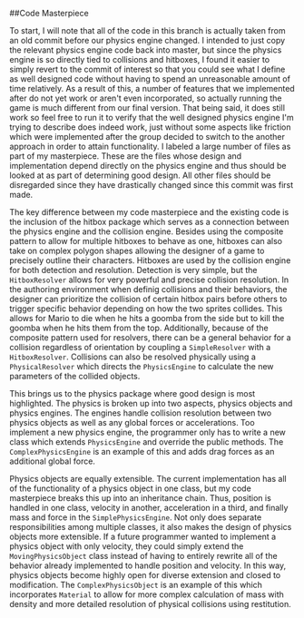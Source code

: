 ##Code Masterpiece

To start, I will note that all of the code in this branch is actually taken from an old commit before our physics engine changed.  I intended to just copy the relevant physics engine code back into master, but since the physics engine is so directly tied to collisions and hitboxes, I found it easier to simply revert to the commit of interest so that you could see what I define as well designed code without having to spend an unreasonable amount of time relatively.  As a result of this, a number of features that we implemented after do not yet work or aren't even incorporated, so actually running the game is much different from our final version.  That being said, it does still work so feel free to run it to verify that the well designed physics engine I'm trying to describe does indeed work, just without some aspects like friction which were implemented after the group decided to switch to the another approach in order to attain functionality.  I labeled a large number of files as part of my masterpiece.  These are the files whose design and implementation depend directly on the physics engine and thus should be looked at as part of determining good design.  All other files should be disregarded since they have drastically changed since this commit was first made.

The key difference between my code masterpiece and the existing code is the inclusion of the hitbox package which serves as a connection between the physics engine and the collision engine.  Besides using the composite pattern to allow for multiple hitboxes to behave as one, hitboxes can also take on complex polygon shapes allowing the designer of a game to precisely outline their characters.  Hitboxes are used by the collision engine for both detection and resolution.  Detection is very simple, but the `HitboxResolver` allows for very powerful and precise collision resolution.  In the authoring environment when definig collisions and their behaviors, the designer can prioritize the collision of certain hitbox pairs before others to trigger specific behavior depending on how the two sprites collides.  This allows for Mario to die when he hits a goomba from the side but to kill the goomba when he hits them from the top.  Additionally, because of the composite pattern used for resolvers, there can be a general behavior for a collision regardless of orientation by coupling a `SimpleResolver` with a `HitboxResolver`.  Collisions can also be resolved physically using a `PhysicalResolver` which directs the `PhysicsEngine` to calculate the new parameters of the collided objects.

This brings us to the physics package where good design is most highlighted.  The physics is broken up into two aspects, physics objects and physics engines.  The engines handle collision resolution between two physics objects as well as any global forces or accelerations.  Too implement a new physics engine, the programmer only has to write a new class which extends `PhysicsEngine` and override the public methods.  The `ComplexPhysicsEngine` is an example of this and adds drag forces as an additional global force.

Physics objects are equally extensible.  The current implementation has all of the functionality of a physics object in one class, but my code masterpiece breaks this up into an inheritance chain.  Thus, position is handled in one class, velocity in another, acceleration in a third, and finally mass and force in the `SimplePhysicsEngine`.  Not only does separate responsibilities among multiple classes, it also makes the design of physics objects more extensible.  If a future programmer wanted to implement a physics object with only velocity, they could simply extend the `MovingPhysicsObject` class instead of having to entirely rewrite all of the behavior already implemented to handle position and velocity.  In this way, physics objects become highly open for diverse extension and closed to modification.  The `ComplexPhysicsObject` is an example of this which incorporates `Material` to allow for more complex calculation of mass with density and more detailed resolution of physical collisions using restitution.
